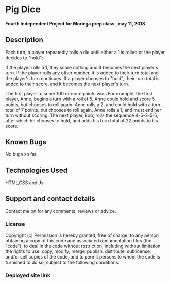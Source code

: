 # Pig Dice
#### Fourth Independent Project for Moringa prep class , may 11, 2018
## Description
Each turn, a player repeatedly rolls a die until either a 1 is rolled or the player decides to "hold":

 If the player rolls a 1, they score nothing and it becomes the next player's turn.
 If the player rolls any other number, it is added to their turn total and the player's turn continues.
 If a player chooses to "hold", their turn total is added to their score, and it becomes the next player's turn.

The first player to score 100 or more points wins.For example, the first player, Anne, begins a turn with a roll of 5. Anne could hold and score 5 points, but chooses to roll again. Anne rolls a 2, and could hold with a turn total of 7 points, but chooses to roll again. Anne rolls a 1, and must end her turn without scoring. The next player, Bob, rolls the sequence 4-5-3-5-5, after which he chooses to hold, and adds his turn total of 22 points to his score. 
## Known Bugs
No bugs so far. 
## Technologies Used
HTML,CSS and Js
## Support and contact details
Contact me on for any comments, reviews or advice.
### License
Copyright (c) 
Permission is hereby granted, free of charge, to any person obtaining a copy of this code and associated documentation files (the "code"), to deal
in the code without restriction, including without limitation the rights to use, copy, modify, merge, publish, distribute, sublicense, and/or sell
copies of the code, and to permit persons to whom the code is furnished to do so, subject to the following conditions:
### Deployed site link
